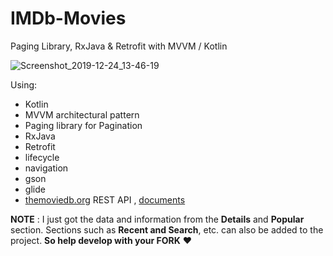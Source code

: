 # IMDb-Movies
 Paging Library, RxJava &amp; Retrofit with MVVM / Kotlin
 
 
 ![Screenshot_2019-12-24_13-46-19](https://user-images.githubusercontent.com/26750131/71408516-c952a880-2653-11ea-9c4f-f698d91a9001.png)



Using:
- Kotlin
- MVVM architectural pattern
- Paging library for Pagination
- RxJava
- Retrofit
- lifecycle
- navigation
- gson
- glide
- [themoviedb.org](https://www.themoviedb.org/) REST API , [documents](https://www.themoviedb.org/documentation/api)

**NOTE** : I just got the data and information from the **Details** and **Popular** section. Sections such as **Recent and Search**, etc. can also be added to the project. **So help develop with your FORK** :heart: 




